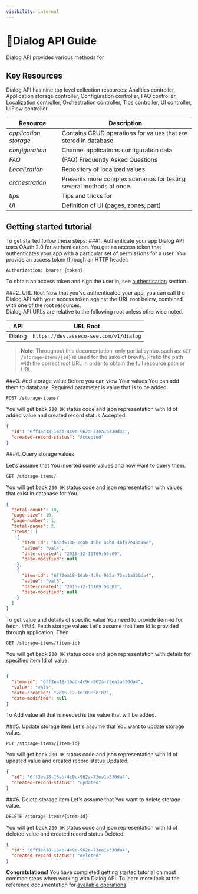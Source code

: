 ```yaml
---
visibility: internal
---
```


<span class="icon"></span>Dialog API Guide
======================
Dialog API provides various methods for 

Key Resources
-------------
Dialog API has nine top level collection resources: Analitics controller, Application storage controller, Configuration controller, FAQ controller, Localization controller, 
Orchestration controller, Tips controller, UI controller, UIFlow controller.

Resource | Description
----------- |-----------
*application storage* | Contains CRUD operations for values that are stored in database.
*configuration* | Channel applications configuration data
*FAQ* | (FAQ) Frequently Asked Questions 
*Localization* | Repository of localized values
*orchestration* | Presents more complex scenarios for testing several methods at once.
*tips* | Tips and tricks for 
*UI* | Definition of UI (pages, zones, part)

Getting started tutorial
---------------
To get started follow these steps:
###1. Authenticate your app
Dialog API uses OAuth 2.0 for authentication. You get an access token that authenticates your app with a particular set of permissions for a user. You provide an access token through an HTTP header:
```
Authorization: bearer {token}
```
To obtain an access token and sign the user in, see [authentication]() section.

###2. URL Root
Now that you've authenticated your app, you can call the Dialog API with your access token against the URL root below, combined with one of the root resources.  
Dialog API URLs are relative to the following root unless otherwise noted.

API | URL Root
--------|---------
Dialog | `https://dev.asseco-see.com/v1/dialog`

> **Note**: Throughout this documentation, only partial syntax such as: 
`GET /storage-items/{id}` is used for the sake of brevity. 
Prefix the path with the correct root URL in order to obtain the full resource path or URL.

###3. Add storage value
Before you can view Your values You can add them to database. Required parameter is value that is to be added.
```
POST /storage-items/
```
You will get back `200 OK` status code and json representation with Id of added value and created record status Accepted.
```json
{
  "id": "6ff3ea18-16ab-4c9c-962a-73ea1a330da4",
  "created-record-status": "Accepted"
}

```


###4. Query storage values

Let's assume that You inserted some values and now want to query them. 

```
GET /storage-items/
```
You will get back `200 OK` status code and json representation with values that exist in database for You.

```json
{
  "total-count": 10,
  "page-size": 10,
  "page-number": 1,
  "total-pages": 2,
  "items": [
    {
      "item-id": "baad5130-ceab-49bc-a4b8-4bf57e43a16e",
      "value": "val4",
      "date-created": "2015-12-16T09:56:09",
      "date-modified": null
    },
    {
      "item-id": "6ff3ea18-16ab-4c9c-962a-73ea1a330da4",
      "value": "val5",
      "date-created": "2015-12-16T09:58:02",
      "date-modified": null
    }
  ]
}

```

To get value and details of specific value You need to provide item-id for fetch.
###4. Fetch storage values
Let's assume that item Id is provided through application. Then
```
GET /storage-items/{item-id}
```
You will get back `200 OK` status code and json representation with details for specified item Id of value.

```json

{
  "item-id": "6ff3ea18-16ab-4c9c-962a-73ea1a330da4",
  "value": "val5",
  "date-created": "2015-12-16T09:58:02",
  "date-modified": null
}

```


To Add value all that is needed is the value that will be added.

###5. Update storage item
Let's assume that You want to update storage value.

```
PUT /storage-items/{item-id}

```
You will get back `200 OK` status code and json representation with Id of updated value and created record status Updated.

```json
{
  "id": "6ff3ea18-16ab-4c9c-962a-73ea1a330da4",
  "created-record-status": "updated"
}

```
###6. Delete storage item
Let's assume that You want to delete storage value.

```
DELETE /storage-items/{item-id}

```
You will get back `200 OK` status code and json representation with Id of deleted value and created record status Deleted.

```json
{
  "id": "6ff3ea18-16ab-4c9c-962a-73ea1a330da4",
  "created-record-status": "deleted"
}

```

**Congratulations!** You have completed getting started tutorial on most common steps when working with Dialog API. To learn more look at the reference documentation for [available operations](swagger-ui).
